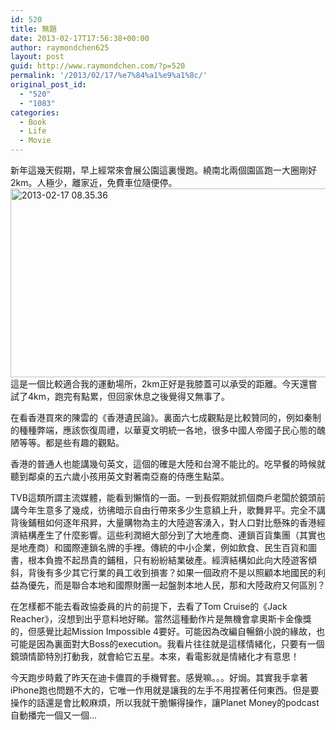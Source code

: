 ```yaml
---
id: 520
title: 無題
date: 2013-02-17T17:56:38+00:00
author: raymondchen625
layout: post
guid: http://www.raymondchen.com/?p=520
permalink: '/2013/02/17/%e7%84%a1%e9%a1%8c/'
original_post_id:
  - "520"
  - "1083"
categories:
  - Book
  - Life
  - Movie
---
```

新年這幾天假期，早上經常來會展公園這裏慢跑。繞南北兩個園區跑一大圈剛好2km。人極少，離家近，免費車位隨便停。  
[<img class="alignleft size-full wp-image-521" alt="2013-02-17 08.35.36" src="http://www.raymondchen.com/wp-content/uploads/2013/02/2013-02-17-08.35.36.jpg" width="843" height="302" />](http://www.raymondchen.com/wp-content/uploads/2013/02/2013-02-17-08.35.36.jpg)這是一個比較適合我的運動場所，2km正好是我膝蓋可以承受的距離。今天還嘗試了4km，跑完有點累，但回家休息之後覺得又無事了。

在看香港買來的陳雲的《香港遺民論》。裏面六七成觀點是比較贊同的，例如秦制的種種弊端，應該恢復周禮，以華夏文明統一各地，很多中國人帝國子民心態的醜陋等等。都是些有趣的觀點。

香港的普通人也能講幾句英文，這個的確是大陸和台灣不能比的。吃早餐的時候就聽到鄰桌的五六歲小孩用英文對著南亞裔的侍應生點菜。

TVB這類所謂主流媒體，能看到懶惰的一面。一到長假期就抓個商戶老闆於鏡頭前講今年生意多了幾成，彷彿暗示自由行帶來多少生意額上升，歌舞昇平。完全不講背後鋪租如何逐年飛昇，大量購物為主的大陸遊客湧入，對人口對比懸殊的香港經濟結構產生了什麼影響。這些利潤絕大部分到了大地產商、連鎖百貨集團（其實也是地產商）和國際連鎖名牌的手裡。傳統的中小企業，例如飲食、民生百貨和圖書，根本負擔不起昂貴的鋪租，只有紛紛結業破產。經濟結構如此向大陸遊客傾斜，背後有多少其它行業的員工收到損害？如果一個政府不是以照顧本地國民的利益為優先，而是聯合本地和國際財團一起盤剝本地人民，那和大陸政府又何區別？

在怎樣都不能去看政協委員的片的前提下，去看了Tom Cruise的《Jack Reacher》，沒想到出乎意料地好睇。當然這種動作片是無機會拿奧斯卡金像獎的，但感覺比起Mission Impossible 4要好。可能因為改編自暢銷小說的緣故，也可能是因為裏面對大Boss的execution。我看片往往就是這樣情緒化，只要有一個鏡頭情節特別打動我，就會給它五星。本來，看電影就是情緒化才有意思！

今天跑步時戴了昨天在迪卡儂買的手機臂套。感覺嘛。。。好焗。其實我手拿著iPhone跑也問題不大的，它唯一作用就是讓我的左手不用捏著任何東西。但是要操作的話還是會比較麻煩，所以我就干脆懶得操作，讓Planet Money的podcast自動播完一個又一個&#8230;

&nbsp;